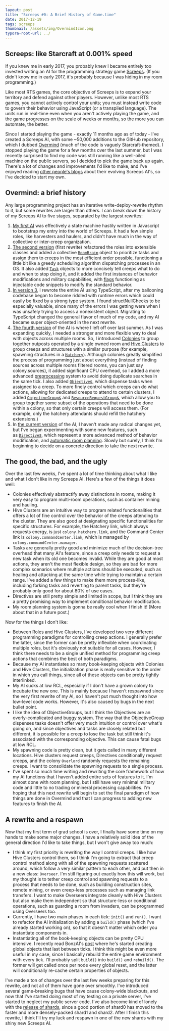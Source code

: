 ```yaml
---
layout: post
title: "Screeps #0: A Brief History of Game.time"
date: 2017-12-19
tags: screeps
thumbnail: /assets/img/OvermindIcon.png
typora-root-url: ../
---
```


## Screeps: like Starcraft at 0.001% speed

If you knew me in early 2017, you probably knew I became entirely too invested writing an AI for the programming strategy game [Screeps](https://screeps.com/). (If you didn't know me in early 2017, it's probably because I was hiding in my room programming.)

Like most RTS games, the core objective of Screeps is to expand your territory and defend against other players. However, unlike most RTS games, you cannot actively control your units; you must instead write code to govern their behavior using JavaScript (or a transpiled language). The units run in real-time even when you aren't actively playing the game, and the game progresses on the scale of weeks or months, so the more you can automate, the better.

Since I started playing the game - exactly 11 months ago as of today - I've created a Screeps AI, with some ~50,000 additions to the GitHub repository, which I dubbed [Overmind](https://github.com/bencbartlett/overmind) (much of the code is vaguely Starcraft-themed). I stopped playing the game for a few months over the last summer, but I was recently surprised to find my code was still running like a well-oiled machine on the public servers, so I decided to pick the game back up again. There's a lot of changes and improvements I'd like to make, and I've enjoyed reading [other people's blogs](https://arcath.net/category/screeps/) about their evolving Screeps AI's, so I've decided to start my own.

## Overmind: a brief history

Any large programming project has an iterative write-deploy-rewrite rhythm to it, but some rewrites are larger than others. I can break down the history of my Screeps AI to five stages, separated by the largest rewrites:

1. [My first AI](https://github.com/bencbartlett/Overmind/tree/1c2c0af0d9d9a9d5669ef9c9a62aca53d3e28be0) was effectively a state machine hastily written in Javascript to bootstrap my entry into the world of Screeps. It had a few simple roles, like harvesters and haulers, and didn't have much in the way of collective or inter-creep organization.
2. [The second version](https://github.com/bencbartlett/Overmind/tree/9e525cb7109f0a4b0704613f0c27e46df1463cb4) (first rewrite) refactored the roles into extensible classes and added a collective [`RoomBrain`](https://github.com/bencbartlett/Overmind/blob/9e525cb7109f0a4b0704613f0c27e46df1463cb4/Brain_Room.js) object to prioritize tasks and assign them to creeps in the most efficient order possible, functioning a little bit like a greedy scheduling algorithm dispatching processes in an OS. It also added [`Task`](https://github.com/bencbartlett/Overmind/blob/9e525cb7109f0a4b0704613f0c27e46df1463cb4/Task.js) objects to more concisely tell creeps what to do and when to stop doing it, and it added the first instances of behavior modifications and military capabilities, with [flags](https://github.com/bencbartlett/Overmind/blob/9e525cb7109f0a4b0704613f0c27e46df1463cb4/flag_millitary.js) functioning as injectable code snippets to modify the standard behavior.
3. [In version 3](https://github.com/bencbartlett/Overmind/tree/dfe55cd414624ad8b1b17e42c5a34454d972120b), I rewrote the entire AI using TypeScript, after my ballooning codebase began to become riddled with runtime errors which could easily be fixed by a strong type system. I found structNullChecks to be especially valuable, since many of the errors I was getting were when I was unsafely trying to access a nonexistent object. Migrating to TypeScript changed the general flavor of much of my code, and my AI became super object-oriented in the next rewrite.
4. [The fourth version](https://github.com/bencbartlett/Overmind/tree/fe44a3b93602eb1f6ee7e26bf0c9e7ad8e632874/src) of the AI is where I left off over last summer. As I was expanding quickly, I needed a stronger and more flexible way to deal with objects across multiple rooms. So, I introduced [Colonies](https://github.com/bencbartlett/Overmind/blob/fe44a3b93602eb1f6ee7e26bf0c9e7ad8e632874/src/Colony.ts) to group together outposts operated by a single owned room and [Hive Clusters](https://github.com/bencbartlett/Overmind/wiki/Design:-Hive-Clusters) to group creeps and structures with a similar purpose (for example, spawning structures in a [`Hatchery`](https://github.com/bencbartlett/Overmind/blob/fe44a3b93602eb1f6ee7e26bf0c9e7ad8e632874/src/hiveClusters/Hatchery.ts)). Although colonies greatly simplified the process of programming just about everything (instead of finding sources across multiple rooms filtered rooms, you can just say colony.sources), it added significant CPU overhead, so I added a more advanced [preprocessing](https://github.com/bencbartlett/Overmind/blob/fe44a3b93602eb1f6ee7e26bf0c9e7ad8e632874/src/preprocessing.ts) system to avoid doing duplicate searches in the same tick. I also added [`Objective`s](https://github.com/bencbartlett/Overmind/blob/fe44a3b93602eb1f6ee7e26bf0c9e7ad8e632874/src/objectives/objectives.ts), which dispense tasks when assigned to a creep. To more finely control which creeps can do what actions, allowing for dedicated creeps to attend to certain clusters, I added [`ObjectiveGroup`s](https://github.com/bencbartlett/Overmind/blob/fe44a3b93602eb1f6ee7e26bf0c9e7ad8e632874/src/objectives/ObjectiveGroup.ts) and [`ResourceRequestGroup`s](https://github.com/bencbartlett/Overmind/blob/fe44a3b93602eb1f6ee7e26bf0c9e7ad8e632874/src/resourceRequests/ResourceRequestGroup.ts), which allow you to group together some subset of the operations that need to be done within a colony, so that only certain creeps will access them. (For example, only the hatchery attendants should refill the hatchery extensions.)
5. In [the current version](https://github.com/bencbartlett/Overmind/tree/a5637d5cad1542ca30844d13be9fc233b64eec36) of the AI, I haven't made any radical changes yet, but I've began experimenting with some new features, such as [`Directive`s](https://github.com/bencbartlett/Overmind/tree/a5637d5cad1542ca30844d13be9fc233b64eec36/src/directives), which represent a more advanced method of behavior modification, and [automatic room planning](https://github.com/bencbartlett/Overmind/tree/a5637d5cad1542ca30844d13be9fc233b64eec36/src/roomPlanner). Slowly but surely, I think I'm beginning to decide on a concrete direction to take the next rewrite.

## The good, the bad, and the ugly

Over the last few weeks, I've spent a lot of time thinking about what I like and what I don't like in my Screeps AI. Here's a few of the things it does well:

- Colonies effectively abstractify away distinctions in rooms, making it very easy to program multi-room operations, such as container mining and hauling.
- Hive Clusters are an intuitive way to program related functionalities that offers a lot of fine control over the behavior of the creeps attending to the cluster. They are also good at designating specific functionalities for specific structures. For example, the Hatchery link, which always requests energy, is just `colony.hatchery.link`, and the Command Center link is `colony.commandCenter.link`, which is managed by `colony.commandCenter.manager`.
- Tasks are generally pretty good and minimize much of the decision-tree overhead that many AI's feature, since a creep only needs to request a new task when its old one becomes invalid. While they are good at most actions, they aren't the most flexible design, so they are bad for more complex scenarios where multiple actions should be executed, such as healing and attacking at the same time while trying to maintain a certain range. I've added a few things to make them more process-like, including forking tasks and reverting to parent tasks, but they're probably only good for about 80% of use cases.
- Directives are still pretty simple and limited in scope, but I think they are a pretty promising way to implement conditional behavior modification.
- My room planning system is gonna be really cool when I finish it! (More about that in a future post.)

Now for the things I don't like:

- Between Roles and Hive Clusters, I've developed two very different programming paradigms for controlling creep actions. I generally prefer the latter, since the former can be pretty inflexible when coordinating multiple roles, but it's obviously not suitable for all cases. However, I think there needs to be a single unified method for programming creep actions that combines the best of both paradigms.
- Because my AI instantiates so many book-keeping objects with Colonies and Hive Clusters, the initialization phase is really sensitive to the order in which you call things, since all of these objects can be pretty tightly interlinked.
- My AI sucks at low RCL, especially if I don't have a grown colony to incubate the new one. This is mainly because I haven't respawned since the very first rewrite of my AI, so I haven't put much thought into how low-level code works. However, it's also caused by bugs in the next bullet point.
- I like the idea of ObjectiveGroups, but I think the Objectives are an overly-complicated and buggy system. The way that the ObjectiveGroup dispenses tasks doesn't offer very much intuition or control over what's going on, and since objectives and tasks are closely related but different, it is possible for a creep to lose the task but still think it's associated with the corresponding objective. This can cause fatal bugs at low RCL.
- My spawning code is pretty clean, but it gets called in many different locations. Hive clusters request creeps, Directives conditionally request creeps, and the colony `Overlord` randomly requests the remaining creeps. I want to consolidate the spawning requests to a single process.
- I've spent so much time writing and rewriting the core framework of how my AI functions that I haven't added entire sets of features to it. I'm almost done with room planning, but I still have very minimal military code and little to no trading or mineral processing capabilities. I'm hoping that this next rewrite will begin to set the final paradigm of how things are done in Overmind and that I can progress to adding new features to finish the AI.

## A rewrite and a respawn

Now that my first term of grad school is over, I finally have some time on my hands to make some major changes. I have a relatively solid idea of the general direction I'd like to take things, but I won't give away too much:

- I think my first priority is rewriting the way I control creeps. I like how Hive Clusters control them, so I think I'm going to extract that creep control method along with all of the spawning requests scattered around, which follow a very similar pattern to each other, and put then in a new class: `Overseer`. I'm still figuring out exactly how this will work, but my thought is to tether creep control and spawning requests to a process that needs to be done, such as building construction sites, remote mining, or even creep-less processes such as managing link transfers. I want to make Overseers integrate cleanly with Hive Clusters but also make them independent so that structure-less or conditional operations, such as guarding a room from invaders, can be programmed using Overseers too.
- Currently, I have two main phases in each tick: `init()` and `run()`. I want to refactor the AI initialization by adding a `build()` phase (which I've already started working on), so that it doesn't matter which order you instantiate components in.
- Instantiating all of the book-keeping objects can be pretty CPU intensive. I recently read BonzAI's [post](https://github.com/bonzaiferroni/bonzAI/wiki/A-new-phase-for-bonzAI:-update()) where he's started creating global objects that last between ticks. I think this might be even more useful in my case, since I basically rebuild the entire game environment with every tick. I'll probably split `build()` into `build()` and `rebuild()`. The former will get called once per node every global reset, and the latter will conditionally re-cache certain properties of objects.

I've made a ton of changes over the last few weeks preparing for this rewrite, and not all of them have gone over smoothly. I've introduced several game-breaking bugs that have cause colony-wide blackouts, and now that I've started doing most of my testing on a private server, I've started to neglect my public server code. I've also become kind of lonely with the [release of shards](https://blog.screeps.com/2017/08/shards/), since a good portion of shard0 has moved to the faster and more densely-packed shard1 and shard2. After I finish this rewrite, I think I'll try my luck and respawn in one of the new shards with my shiny new Screeps AI.